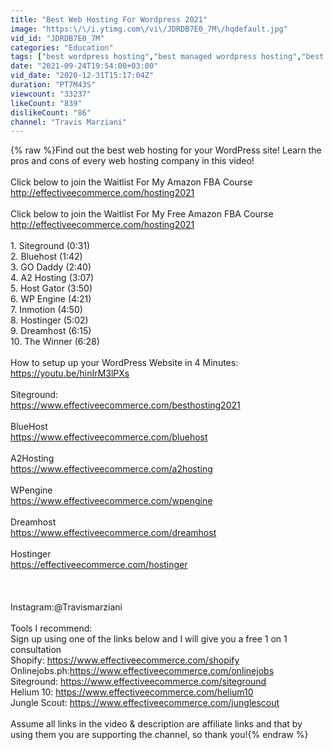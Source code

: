 ```yaml
---
title: "Best Web Hosting For Wordpress 2021"
image: "https:\/\/i.ytimg.com\/vi\/JDRDB7E0_7M\/hqdefault.jpg"
vid_id: "JDRDB7E0_7M"
categories: "Education"
tags: ["best wordpress hosting","best managed wordpress hosting","best free web hosting"]
date: "2021-09-24T19:54:00+03:00"
vid_date: "2020-12-31T15:17:04Z"
duration: "PT7M43S"
viewcount: "33237"
likeCount: "839"
dislikeCount: "86"
channel: "Travis Marziani"
---
```

{% raw %}Find out the best web hosting for your WordPress site! Learn the pros and cons of every web hosting company in this video!<br /><br />Click below to join the Waitlist For My Amazon FBA Course<br /><a rel="nofollow" target="blank" href="http://effectiveecommerce.com/hosting2021">http://effectiveecommerce.com/hosting2021</a><br /><br />Click below to join the Waitlist For My Free Amazon FBA Course<br /><a rel="nofollow" target="blank" href="http://effectiveecommerce.com/hosting2021">http://effectiveecommerce.com/hosting2021</a><br /><br />1. Siteground (0:31)<br />2. Bluehost (1:42)<br />3. GO Daddy (2:40)<br />4. A2 Hosting (3:07)<br />5. Host Gator (3:50)<br />6. WP Engine (4:21)<br />7. Inmotion (4:50)<br />8. Hostinger (5:02)<br />9. Dreamhost (6:15)<br />10. The Winner (6:28)<br /><br />How to setup up your WordPress Website in 4 Minutes:<br /><a rel="nofollow" target="blank" href="https://youtu.be/hinIrM3lPXs">https://youtu.be/hinIrM3lPXs</a><br /><br />Siteground:<br /><a rel="nofollow" target="blank" href="https://www.effectiveecommerce.com/besthosting2021">https://www.effectiveecommerce.com/besthosting2021</a><br /><br />BlueHost<br /><a rel="nofollow" target="blank" href="https://www.effectiveecommerce.com/bluehost">https://www.effectiveecommerce.com/bluehost</a><br /><br />A2Hosting<br /><a rel="nofollow" target="blank" href="https://www.effectiveecommerce.com/a2hosting">https://www.effectiveecommerce.com/a2hosting</a><br /><br />WPengine<br /><a rel="nofollow" target="blank" href="https://www.effectiveecommerce.com/wpengine">https://www.effectiveecommerce.com/wpengine</a><br /><br />Dreamhost<br /><a rel="nofollow" target="blank" href="https://www.effectiveecommerce.com/dreamhost">https://www.effectiveecommerce.com/dreamhost</a><br /><br />Hostinger<br /><a rel="nofollow" target="blank" href="https://effectiveecommerce.com/hostinger">https://effectiveecommerce.com/hostinger</a><br /><br /><br /><br />Instagram:@Travismarziani<br /><br />Tools I recommend:<br />Sign up using one of the links below and I will give you a free 1 on 1 consultation<br />Shopify: <a rel="nofollow" target="blank" href="https://www.effectiveecommerce.com/shopify">https://www.effectiveecommerce.com/shopify</a><br />Onlinejobs.ph:<a rel="nofollow" target="blank" href="https://www.effectiveecommerce.com/onlinejobs">https://www.effectiveecommerce.com/onlinejobs</a><br />Siteground: <a rel="nofollow" target="blank" href="https://www.effectiveecommerce.com/siteground">https://www.effectiveecommerce.com/siteground</a><br />Helium 10: <a rel="nofollow" target="blank" href="https://www.effectiveecommerce.com/helium10">https://www.effectiveecommerce.com/helium10</a><br />Jungle Scout: <a rel="nofollow" target="blank" href="https://www.effectiveecommerce.com/junglescout">https://www.effectiveecommerce.com/junglescout</a><br /><br />Assume all links in the video &amp; description are affiliate links and that by using them you are supporting the channel, so thank you!{% endraw %}
